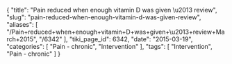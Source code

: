 {
    "title": "Pain reduced when enough vitamin D was given \u2013 review",
    "slug": "pain-reduced-when-enough-vitamin-d-was-given-review",
    "aliases": [
        "/Pain+reduced+when+enough+vitamin+D+was+given+\u2013+review+March+2015",
        "/6342"
    ],
    "tiki_page_id": 6342,
    "date": "2015-03-19",
    "categories": [
        "Pain - chronic",
        "Intervention"
    ],
    "tags": [
        "Intervention",
        "Pain - chronic"
    ]
}